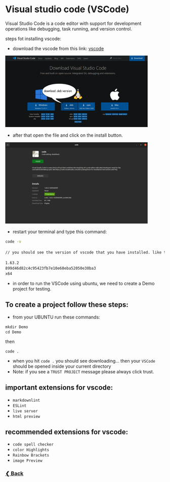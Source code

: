 # Visual studio code (VSCode)

Visual Studio Code is a code editor with support for development operations like debugging, task running, and version control.

steps fot installing vscode:

- download the vscode from this link: [vscode](https://code.visualstudio.com/Download)

<!-- ![vscode-download](./assest/vscode-download1.png) -->

<img src="./assest/vscode-download1.png" alt="vscode-download1" width="450"/>

- after that open the file and click on the install button.

<!-- ![vscode-download](./assest/vscode-installar.png) -->
<img src="./assest/vscode-installar.png" alt="vscode-installar" width="450"/>

- restart your terminal and type this command:

```bash
code -v

// you should see the version of vscode that you have installed. like this:

1.63.2
899d46d82c4c95423fb7e10e68eba52050e30ba3
x64
```

- in order to run the VSCode using ubuntu, we need to create a Demo project for testing.

## To create a project follow these steps:

- from your UBUNTU run these commands:

```
mkdir Demo
cd Demo
```

then

```
code .
```

- when you hit `code .` you should see downloading... then your `VSCode` should be opened inside your current directory
- Note: if you see a `TRUST PROJECT` message please always click trust.

## important extensions for vscode:

- `markdownlint`
- `ESLint`
- `live server`
- `html preview`

## recommended extensions for vscode:

- `code spell checker`
- `color Highlights`
- `Rainbow Brackets`
- `image Preview`

### [❮ Back](./node-installation.md)
